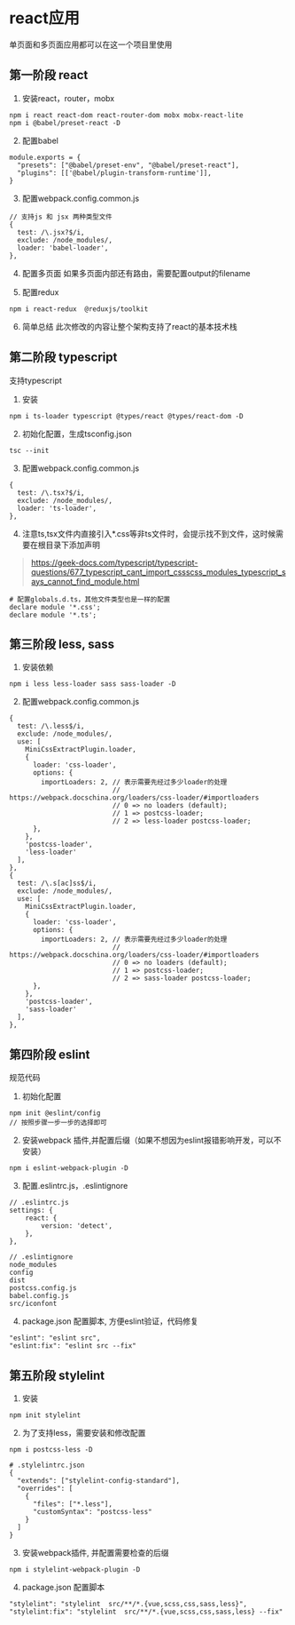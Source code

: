 # react应用
单页面和多页面应用都可以在这一个项目里使用

## 第一阶段 react
1. 安装react，router，mobx
```
npm i react react-dom react-router-dom mobx mobx-react-lite
npm i @babel/preset-react -D
```
2. 配置babel
```
module.exports = {
  "presets": ["@babel/preset-env", "@babel/preset-react"],
  "plugins": [['@babel/plugin-transform-runtime']],
}
```
3. 配置webpack.config.common.js
```
// 支持js 和 jsx 两种类型文件
{
  test: /\.jsx?$/i,
  exclude: /node_modules/,
  loader: 'babel-loader',
},
```
4. 配置多页面
如果多页面内部还有路由，需要配置output的filename

5. 配置redux
```
npm i react-redux  @reduxjs/toolkit
```
6. 简单总结
此次修改的内容让整个架构支持了react的基本技术栈

## 第二阶段 typescript
支持typescript
1. 安装
```
npm i ts-loader typescript @types/react @types/react-dom -D
```
2. 初始化配置，生成tsconfig.json
```
tsc --init
```
3. 配置webpack.config.common.js
```
{
  test: /\.tsx?$/i,
  exclude: /node_modules/,
  loader: 'ts-loader',
},
```
4. 注意ts,tsx文件内直接引入*.css等非ts文件时，会提示找不到文件，这时候需要在根目录下添加声明
> https://geek-docs.com/typescript/typescript-questions/677_typescript_cant_import_cssscss_modules_typescript_says_cannot_find_module.html
```
# 配置globals.d.ts，其他文件类型也是一样的配置
declare module '*.css';
declare module '*.ts';
```

## 第三阶段 less, sass
1. 安装依赖
```
npm i less less-loader sass sass-loader -D
```
2. 配置webpack.config.common.js
```
{
  test: /\.less$/i,
  exclude: /node_modules/,
  use: [
    MiniCssExtractPlugin.loader,
    {
      loader: 'css-loader',
      options: {
        importLoaders: 2, // 表示需要先经过多少loader的处理
                          // https://webpack.docschina.org/loaders/css-loader/#importloaders 
                          // 0 => no loaders (default);
                          // 1 => postcss-loader;
                          // 2 => less-loader postcss-loader;
      },
    },
    'postcss-loader',
    'less-loader'
  ],
},
{
  test: /\.s[ac]ss$/i,
  exclude: /node_modules/,
  use: [
    MiniCssExtractPlugin.loader,
    {
      loader: 'css-loader',
      options: {
        importLoaders: 2, // 表示需要先经过多少loader的处理
                          // https://webpack.docschina.org/loaders/css-loader/#importloaders 
                          // 0 => no loaders (default);
                          // 1 => postcss-loader;
                          // 2 => sass-loader postcss-loader;
      },
    },
    'postcss-loader',
    'sass-loader'
  ],
},
```
## 第四阶段 eslint
规范代码
1. 初始化配置
```
npm init @eslint/config
// 按照步骤一步一步的选择即可
```
2. 安装webpack 插件,并配置后缀（如果不想因为eslint报错影响开发，可以不安装）
```
npm i eslint-webpack-plugin -D
```
3. 配置.eslintrc.js，.eslintignore
```
// .eslintrc.js
settings: {
    react: {
        version: 'detect',
    },
},

// .eslintignore
node_modules
config
dist
postcss.config.js
babel.config.js
src/iconfont
```
4. package.json 配置脚本, 方便eslint验证，代码修复
```
"eslint": "eslint src",
"eslint:fix": "eslint src --fix"
```
## 第五阶段 stylelint
1. 安装
```
npm init stylelint
```
2. 为了支持less，需要安装和修改配置
```
npm i postcss-less -D

# .stylelintrc.json
{
  "extends": ["stylelint-config-standard"],
  "overrides": [
    {
      "files": ["*.less"],
      "customSyntax": "postcss-less"
    }
  ]
}
```
3. 安装webpack插件, 并配置需要检查的后缀
```
npm i stylelint-webpack-plugin -D
```
4. package.json 配置脚本
```
"stylelint": "stylelint  src/**/*.{vue,scss,css,sass,less}",
"stylelint:fix": "stylelint  src/**/*.{vue,scss,css,sass,less} --fix"
```

